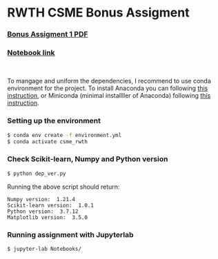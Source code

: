 # RWTH CSME Bonus Assigment

### [Bonus Assigment 1 PDF](./CSME2-WS2122-BonusPointAssignment1-1.pdf)
### [Notebook link](./Notebooks/CSME2-WS2122-BonusPointAssignment1.ipynb)
<br>

To mangage and uniform the dependencies, I recommend to use conda environment for the project.
To install Anaconda you can following [this instruction](https://docs.anaconda.com/anaconda/install/index.html), or Miniconda (minimal installller of Anaconda) following [this instruction](https://docs.conda.io/en/latest/miniconda.html#).

### Setting up the environment
```bash
$ conda env create -f environment.yml
$ conda activate csme_rwth
```

### Check Scikit-learn, Numpy and Python version
```bash
$ python dep_ver.py
```

Running the above script should return:

```console
Numpy version:  1.21.4
Scikit-learn version:  1.0.1
Python version:  3.7.12
Matplotlib version:  3.5.0
```

### Running assignment with Jupyterlab
```console
$ jupyter-lab Notebooks/
```

